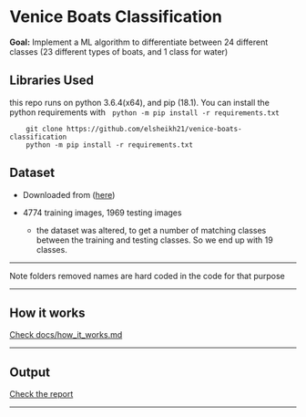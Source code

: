 # Venice Boats Classification

**Goal:** Implement a ML algorithm to differentiate between 24 different classes (23 different types of boats, and 1 class for water)

## Libraries Used

this repo runs on python 3.6.4(x64), and pip (18.1). You can install the python requirements with &nbsp; `python -m pip install -r requirements.txt`

```
    git clone https://github.com/elsheikh21/venice-boats-classification
    python -m pip install -r requirements.txt
```

## Dataset

- Downloaded from ([here](http://www.diag.uniroma1.it/~labrococo/MAR/classification.htm))
- 4774 training images, 1969 testing images

  - the dataset was altered, to get a number of matching classes between the training and testing classes. So we end up with 19 classes. &nbsp;

---

Note folders removed names are hard coded in the code for that purpose

---

## How it works

[Check docs/how_it_works.md](https://github.com/elsheikh21/venice-boats-classification/blob/master/docs/how_it_works.md)

---

## Output

[Check the report](https://github.com/elsheikh21/venice-boats-classification/blob/master/Report.pdf)

---
